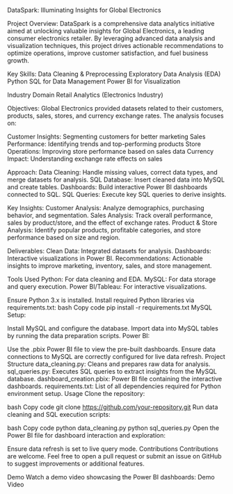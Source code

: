 DataSpark: Illuminating Insights for Global Electronics

Project Overview:
DataSpark is a comprehensive data analytics initiative aimed at unlocking valuable insights for Global Electronics, a leading consumer electronics retailer. By leveraging advanced data analysis and visualization techniques, this project drives actionable recommendations to optimize operations, improve customer satisfaction, and fuel business growth.

Key Skills:
Data Cleaning & Preprocessing
Exploratory Data Analysis (EDA)
Python
SQL for Data Management
Power BI for Visualization

Industry Domain
Retail Analytics (Electronics Industry)

Objectives:
Global Electronics provided datasets related to their customers, products, sales, stores, and currency exchange rates. The analysis focuses on:

Customer Insights: Segmenting customers for better marketing
Sales Performance: Identifying trends and top-performing products
Store Operations: Improving store performance based on sales data
Currency Impact: Understanding exchange rate effects on sales

Approach:
Data Cleaning: Handle missing values, correct data types, and merge datasets for analysis.
SQL Database: Insert cleaned data into MySQL and create tables.
Dashboards: Build interactive Power BI dashboards connected to SQL.
SQL Queries: Execute key SQL queries to derive insights.

Key Insights:
Customer Analysis: Analyze demographics, purchasing behavior, and segmentation.
Sales Analysis: Track overall performance, sales by product/store, and the effect of exchange rates.
Product & Store Analysis: Identify popular products, profitable categories, and store performance based on size and region.

Deliverables:
Clean Data: Integrated datasets for analysis.
Dashboards: Interactive visualizations in Power BI.
Recommendations: Actionable insights to improve marketing, inventory, sales, and store management.

Tools Used
Python: For data cleaning and EDA.
MySQL: For data storage and query execution.
Power BI/Tableau: For interactive visualizations.

Ensure Python 3.x is installed.
Install required Python libraries via requirements.txt:
bash
Copy code
pip install -r requirements.txt
MySQL Setup:

Install MySQL and configure the database.
Import data into MySQL tables by running the data preparation scripts.
Power BI:

Use the .pbix Power BI file to view the pre-built dashboards.
Ensure data connections to MySQL are correctly configured for live data refresh.
Project Structure
data_cleaning.py: Cleans and prepares raw data for analysis.
sql_queries.py: Executes SQL queries to extract insights from the MySQL database.
dashboard_creation.pbix: Power BI file containing the interactive dashboards.
requirements.txt: List of all dependencies required for Python environment setup.
Usage
Clone the repository:

bash
Copy code
git clone https://github.com/your-repository.git
Run data cleaning and SQL execution scripts:

bash
Copy code
python data_cleaning.py
python sql_queries.py
Open the Power BI file for dashboard interaction and exploration:

Ensure data refresh is set to live query mode.
Contributions
Contributions are welcome. Feel free to open a pull request or submit an issue on GitHub to suggest improvements or additional features.

Demo
Watch a demo video showcasing the Power BI dashboards: Demo Video
